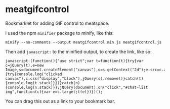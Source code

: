 # meatgifcontrol

Bookmarklet for adding GIF control to meatspace.

I used the npm `minifier` package to minify, like this:

    minify --no-comments --output meatgifcontrol.min.js meatgifcontrol.js

Then add `javascript:` to the minified output, to create the link, like so:

    javascript:(function(){"use strict";var t=function(t){try{var c=jQuery(t),e=new Image,s=document.createElement("canvas"),o=s.getContext("2d");e.src=c.attr("src"),s.width=e.width,s.height=e.height,o.drawImage(e,0,0),jQuery(s).insertAfter(c),jQuery(s).css("position","absolute"),jQuery(s).css("top","0px"),jQuery(s).css("left","18px"),c.css("display","none"),jQuery(s).click(function(){try{console.log("clicked canvas"),c.css("display","block"),jQuery(s).remove()}catch(t){console.log(t.stack)}})}catch(n){console.log(n.stack)}};jQuery(document).on("click","#chat-list img",function(c){var e=c.target;t(e)})})();

You can drag this out as a link to your bookmark bar.

